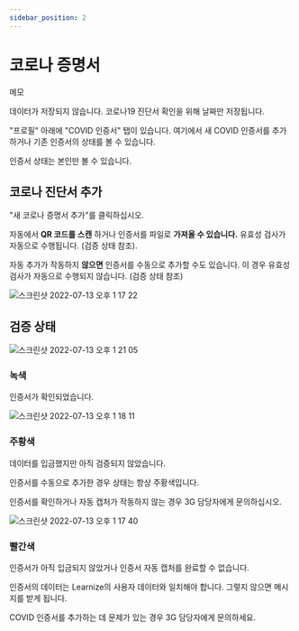 ```yaml
---
sidebar_position: 2
---
```


# 코로나 증명서

메모

데이터가 저장되지 않습니다. 코로나19 진단서 확인을 위해 날짜만 저장됩니다.

"프로필" 아래에 "COVID 인증서" 탭이 있습니다. 여기에서 새 COVID 인증서를 추가하거나 기존 인증서의 상태를 볼 수 있습니다.

인증서 상태는 본인만 볼 수 있습니다.

## 코로나 진단서 추가

"새 코로나 증명서 추가"를 클릭하십시오.

자동에서 **QR 코드를 스캔** 하거나 인증서를 파일로 **가져올 수 있습니다.** 유효성 검사가 자동으로 수행됩니다. (검증 상태 참조).

자동 추가가 작동하지 **않으면** 인증서를 수동으로 추가할 수도 있습니다. 이 경우 유효성 검사가 자동으로 수행되지 않습니다. (검증 상태 참조)

![스크린샷 2022-07-13 오후 1 17 22](https://user-images.githubusercontent.com/68142821/178649613-db2c1da1-7b15-4567-a2ab-310ac6e8b184.png)

## 검증 상태

![스크린샷 2022-07-13 오후 1 21 05](https://user-images.githubusercontent.com/68142821/178650001-4b18f65b-af41-4a22-9fba-e794c3f6db46.png)

### 녹색

인증서가 확인되었습니다.

![스크린샷 2022-07-13 오후 1 18 11](https://user-images.githubusercontent.com/68142821/178649693-3f0e89fe-64df-488c-a561-7bf10919a9ff.png)

### 주황색

데이터를 입금했지만 아직 검증되지 않았습니다.

인증서를 수동으로 추가한 경우 상태는 항상 주황색입니다.

인증서를 확인하거나 자동 캡처가 작동하지 않는 경우 3G 담당자에게 문의하십시오.

![스크린샷 2022-07-13 오후 1 17 40](https://user-images.githubusercontent.com/68142821/178649645-fac1c516-8dd1-4ed6-a638-6a49be773f89.png)

### 빨간색

인증서가 아직 입금되지 않았거나 인증서 자동 캡처를 완료할 수 없습니다.

인증서의 데이터는 Learnize의 사용자 데이터와 일치해야 합니다. 그렇지 않으면 메시지를 받게 됩니다.

COVID 인증서를 추가하는 데 문제가 있는 경우 3G 담당자에게 문의하세요.